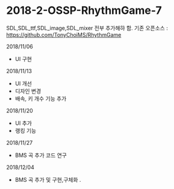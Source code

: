 # 2018-2-OSSP-RhythmGame-7

SDL,SDL_ttf,SDL_image,SDL_mixer 전부 추가해햐 함.
기존 오픈소스 : https://github.com/TonyChoiMS/RhythmGame

2018/11/06
- UI 구현

2018/11/13
- UI 개선
- 디자인 변경
- 배속, 키 개수 기능 추가

2018/11/20
- UI 추가
- 랭킹 기능

2018/11/27
- BMS 곡 추가 코드 연구

2018/12/04 
- BMS 곡 추가 및 구현,구체화
.

